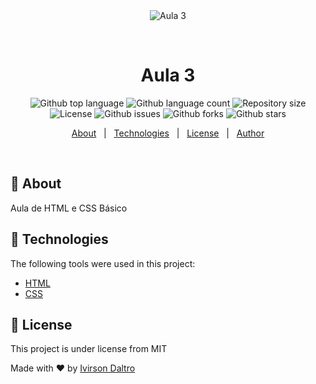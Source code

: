 <div align="center" id="top"> 
  <img src="./.github/app.gif" alt="Aula 3" />

&#xa0;

  <!-- <a href="https://aula3.netlify.app">Demo</a> -->
</div>

<h1 align="center">Aula 3</h1>

<p align="center">
  <img alt="Github top language" src="https://img.shields.io/github/languages/top/ivirson/frontend-estatico-css?color=56BEB8">

  <img alt="Github language count" src="https://img.shields.io/github/languages/count/ivirson/frontend-estatico-css?color=56BEB8">

  <img alt="Repository size" src="https://img.shields.io/github/repo-size/ivirson/frontend-estatico-css?color=56BEB8">

  <img alt="License" src="https://img.shields.io/github/license/ivirson/frontend-estatico-css?color=56BEB8">

  <img alt="Github issues" src="https://img.shields.io/github/issues/ivirson/frontend-estatico-css?color=56BEB8" />

  <img alt="Github forks" src="https://img.shields.io/github/forks/ivirson/frontend-estatico-css?color=56BEB8" />

  <img alt="Github stars" src="https://img.shields.io/github/stars/ivirson/frontend-estatico-css?color=56BEB8" />
</p>

<!-- Status -->

<!-- <h4 align="center">
	🚧  Aula 3 🚀 Under construction...  🚧
</h4>

<hr> -->

<p align="center">
  <a href="#dart-about">About</a> &#xa0; | &#xa0; 
  <a href="#rocket-technologies">Technologies</a> &#xa0; | &#xa0;
  <a href="#memo-license">License</a> &#xa0; | &#xa0;
  <a href="https://github.com/ivirson" target="_blank">Author</a>
</p>

<br>

## :dart: About

Aula de HTML e CSS Básico

## :rocket: Technologies

The following tools were used in this project:

- [HTML](https://developer.mozilla.org/pt-BR/docs/Web/HTML)
- [CSS](https://developer.mozilla.org/pt-BR/docs/Web/CSS)

## :memo: License

This project is under license from MIT

Made with :heart: by <a href="https://github.com/ivirson" target="_blank">Ivirson Daltro</a>
